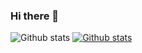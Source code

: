 ### Hi there 👋

<!--
**simba155kor/simba155kor** is a ✨ _special_ ✨ repository because its `README.md` (this file) appears on your GitHub profile.

Here are some ideas to get you started:

- 🔭 I’m currently working on ...
- 🌱 I’m currently learning ...
- 👯 I’m looking to collaborate on ...
- 🤔 I’m looking for help with ...
- 💬 Ask me about ...
- 📫 How to reach me: ...
- 😄 Pronouns: ...
- ⚡ Fun fact: ...
-->



![Github stats](https://github-readme-stats.vercel.app/api?username=simba155kor&show_icons=true)
[![Github stats](https://github-readme-stats.vercel.app/api/top-langs/?username=simba155kor&show_icons=true&hide_border=true&title_color=004386&icon_color=004386&layout=compact)](https://github.com/simba155kor)
